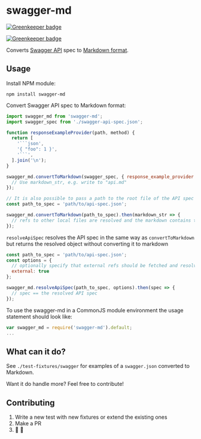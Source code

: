 # swagger-md

[![Greenkeeper badge](https://badges.greenkeeper.io/Springworks/swagger-md.svg)](https://greenkeeper.io/)

[![Greenkeeper badge](https://badges.greenkeeper.io/Springworks/swagger-md.svg)](https://greenkeeper.io/)

Converts [Swagger API](http://swagger.io) spec to [Markdown format](https://help.github.com/articles/markdown-basics/). 

## Usage

Install NPM module:
```
npm install swagger-md
```

Convert Swagger API spec to Markdown format:

```js
import swagger_md from 'swagger-md';
import swagger_spec from './swagger-api-spec.json';

function responseExampleProvider(path, method) {
  return [
    '```json',
    '{ "foo": 1 }',
    '```',
  ].join('\n');
} 

swagger_md.convertToMarkdown(swagger_spec, { response_example_provider: responseExampleProvider }).then(markdown_str => {
  // Use markdown_str, e.g. write to "api.md"
});
```


```js
// It is also possible to pass a path to the root file of the API spec (can be json or yaml) and supports local file refs.
const path_to_spec = 'path/to/api-spec.json';

swagger_md.convertToMarkdown(path_to_spec).then(markdown_str => {
  // refs to other local files are resolved and the markdown contains the entire API
});
```


`resolveApiSpec` resolves the API spec in the same way as `convertToMarkdown` but returns the resolved object without converting it to markdown

```js
const path_to_spec = 'path/to/api-spec.json';
const options = {
  // optionally specify that external refs should be fetched and resolved
  external: true
};

swagger_md.resolveApiSpec(path_to_spec, options).then(spec => {
  // spec == the resolved API spec
});
```


To use the swagger-md in a CommonJS module environment the usage statement should look like:

```js
var swagger_md = require('swagger-md').default;
...
```

## What can it do?

See `./test-fixtures/swagger` for examples of a `swagger.json` converted to Markdown.

Want it do handle more? Feel free to contribute!

## Contributing

1. Write a new test with new fixtures or extend the existing ones
2. Make a PR
3. :pray: :clap:
